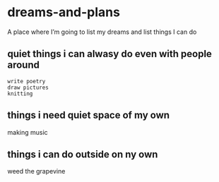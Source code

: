 # dreams-and-plans
A place where I’m going to list my dreams and list things I can do

## quiet things i can alwasy do even with people around
    write poetry 
    draw pictures
    knitting

## things i need quiet space of my own
making music 

## things i can do outside on ny own
weed the grapevine